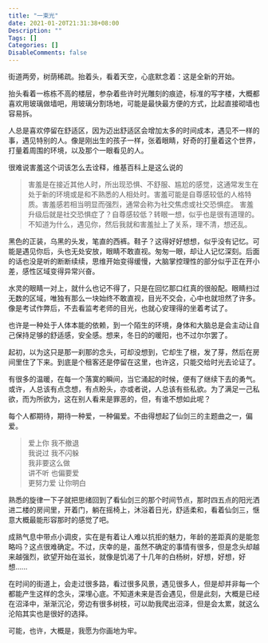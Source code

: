```yaml
---
title: "一束光"
date: 2021-01-20T21:31:38+08:00
Description: ""
Tags: []
Categories: []
DisableComments: false
---
```

街道两旁，树荫稀疏。抬着头，看着天空，心底默念着：这是全新的开始。

抬头看着一栋栋不高的楼层，参杂着些许时光雕刻的痕迹，标准的写字楼，大概都喜欢用玻璃做墙吧，用玻璃分割场地，可能是最快最方便的方式，比起直接砌墙也容易拆。

人总是喜欢停留在舒适区，因为迈出舒适区会增加太多的时间成本，遇见不一样的事，遇见特别的人。像是刚出生的孩子一样，张着眼睛，好奇的打量着这个世界，打量着周围的环境，以及那个一眼看见的人。

很难说害羞这个词该怎么去诠释，维基百科上是这么说的
>害羞是在接近其他人时，所出现恐惧、不舒服、尴尬的感觉，这通常发生在处于新的环境或是和不熟悉的人相处时。害羞可能是自尊感较低的人格特质。害羞感若相当明显而强烈，通常会称为社交焦虑或社交恐惧症。
害羞升级后就是社交恐惧症了？自尊感较低？转眼一想，似乎也是很有道理的。不知道为什么，遇见你，然后我就和害羞扯上了关系，理不清，想还乱。

黑色的正装，乌黑的头发，笔直的西裤。鞋子？这得好好想想，似乎没有记忆。可能是遇见你后，头也无处安放，眼睛不敢直视。匆匆一眼，却让人记忆深刻。后面的话也没是听的断断续续，思维开始变得缓慢，大脑掌控理性的部分似乎正在开小差，感性区域变得异常兴奋。

水灵的眼睛一对上，就什么也记不得了，只是在回忆那口红真的很般配。眼睛扫过无数的区域，唯独有那么一块始终不敢直视，目光不交会，心中也就坦然了许多。像是考试作弊后，不去看监考老师的目光，也就心安理得的坐着考试了。

也许是一种处于人体本能的依赖，到一个陌生的环境，身体和大脑总是会主动让自己保持足够的舒适感，安全感。想来，冬日的的暖阳，也不过尔尔罢了。

起初，以为这只是那一刹那的念头，可却没想到，它却生了根，发了芽，然后在房间里住了下来。到底是个租客还是停留在这里，也许这，只能交给时光去论证了。

有很多的温暖，在每一个落寞的瞬间，当它涌起的时候，便有了继续下去的勇气。或许，人总该有点念想，有点盼头，亦或者说，人总该有些私欲。为了满足一己私欲，而为所欲为，这在别人看来是罪恶的，但，有谁不想如此呢？

每个人都期待，期待一种爱，一种偏爱。不由得想起了仙剑三的主题曲之一，偏爱。
>爱上你 我不撤退  
>我说过 我不闪躲  
>我非要这么做  
>讲不听 也偏要爱  
>更努力爱 让你明白

熟悉的旋律一下子就把思绪回到了看仙剑三的那个时间节点，那时四五点的阳光洒进二楼的房间里，开着门，躺在摇椅上，沐浴着日光，舒适柔和，看着仙剑三，惬意大概最能形容那时的感觉了吧。

成熟气息中带点小调皮，实在是有着让人难以抗拒的魅力，年龄的差距真的是能忽略吗？这点很难确定。不过，庆幸的是，虽然不确定的事情有很多，但是念头却越来越强烈，欲望开始在滋长，就像是饥渴了十几年的白杨树，好想，好想，好想......

在时间的街道上，会走过很多路，看过很多风景，遇见很多人，但是却并非每一个都能产生这样的念头，深埋心底。不知道未来是否会遇见，但是此刻，大概是已经在沼泽中，渐渐沉沦，旁边有很多树枝，可以助我爬出沼泽，但是会太累，就这么沦陷其实也是很好的选择。

可能，也许，大概是，我愿为你画地为牢。
